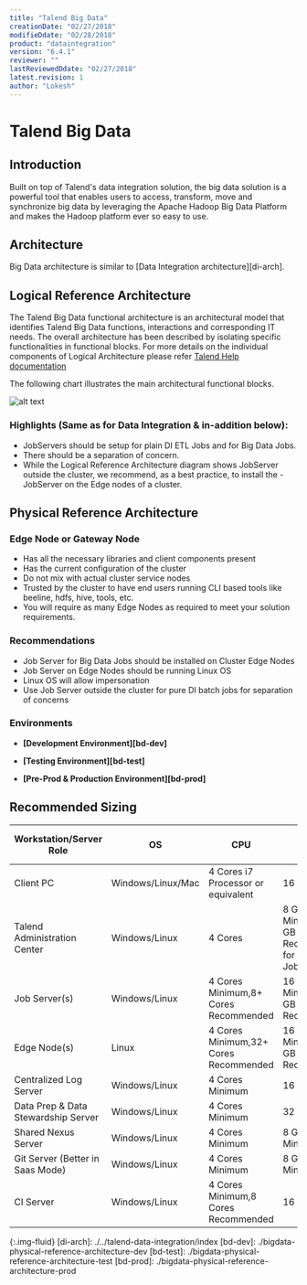 ```yaml
---
title: "Talend Big Data"
creationDate: "02/27/2018"
modifieDdate: "02/28/2018"
product: "dataintegration"
version: "6.4.1"
reviewer: ""
lastReviewedDdate: "02/27/2018"
latest.revision: 1
author: "Lokesh"
---
```


# Talend Big Data

## Introduction

Built on top of Talend's data integration solution, the big data solution is a powerful tool that enables users to access, transform, move and synchronize big data by leveraging the Apache Hadoop Big Data Platform and makes the Hadoop platform ever so easy to use.

## Architecture

Big Data architecture is similar to [Data Integration architecture][di-arch].

## Logical Reference Architecture

The Talend Big Data functional architecture is an architectural model that identifies Talend Big Data functions, interactions and corresponding IT needs. The overall architecture has been described by isolating specific functionalities in functional blocks. For more details on the individual components of Logical Architecture please refer <a href="https://help.talend.com/reader/jQt1t9p~sZh3MMJ8TxPc~w/mDNqOPohoBU11tZ~Lw1ODw" target="_blank">Talend Help documentation</a>

The following chart illustrates the main architectural functional blocks.

![alt text][Logical Architecture]


### Highlights (Same as for Data Integration & in-addition below):
- JobServers should be setup for plain DI ETL Jobs and for Big Data Jobs.
- There should be a separation of concern.
- While the Logical Reference Architecture diagram shows JobServer outside the cluster, we recommend, as a best practice, to install the - JobServer on the Edge nodes of a cluster.

## Physical Reference Architecture

### Edge Node or Gateway Node
- Has all the necessary libraries and client components present
- Has the current configuration of the cluster
- Do not mix with actual cluster service nodes
- Trusted by the cluster to have end users running CLI based tools like beeline, hdfs, hive, tools, etc.
- You will require as many Edge Nodes as required to meet your solution requirements.

### Recommendations
- Job Server for Big Data Jobs should be installed on Cluster Edge Nodes
- Job Server on Edge Nodes should be running Linux OS
- Linux OS will allow impersonation
- Use Job Server outside the cluster for pure DI batch jobs for separation of concerns


### Environments

- **[Development Environment][bd-dev]**

- **[Testing Environment][bd-test]**

- **[Pre-Prod & Production Environment][bd-prod]**


## Recommended Sizing

Workstation/Server Role|OS|CPU|RAM|SSD Disk Size
--- | --- | --- | --- | ---
Client PC|Windows/Linux/Mac|4 Cores i7 Processor or equivalent|16 GB|500 GB
Talend Administration Center|Windows/Linux|4 Cores |8 GB RAM Minimum, 32 GB Recommended for 1000s of Jobs|300GB+ Minimum (for software & logs)
Job Server(s)|Windows/Linux|4 Cores Minimum,8+ Cores Recommended|16 GB RAM Minimum,128 GB Recommended|300+ GB
Edge Node(s)|Linux|4 Cores Minimum,32+ Cores Recommended|16 GB RAM Minimum,256 GB Recommended|1+ TB
Centralized Log Server|Windows/Linux|4 Cores Minimum|16 GB RAM|300+ GB
Data Prep & Data Stewardship Server|Windows/Linux|4 Cores Minimum|32 GB RAM|300+ GB
Shared Nexus Server|Windows/Linux|4 Cores Minimum|8 GB RAM Minimum|300+ GB
Git Server (Better in Saas Mode)|Windows/Linux|4 Cores Minimum|8 GB RAM Minimum|50+ GB
CI Server|Windows/Linux|4 Cores Minimum,8 Cores Recommended|16 GB RAM|300+ GB


<!-- links -->
[Logical Architecture]: https://help.talend.com/api/fluidtopicsclient/resources/KDRCD9_GS1jajiyEG0Dt0w/content "Talend Big Data functional architecture Picture"
{:.img-fluid}
[di-arch]: ./../talend-data-integration/index
[bd-dev]: ./bigdata-physical-reference-architecture-dev
[bd-test]: ./bigdata-physical-reference-architecture-test
[bd-prod]: ./bigdata-physical-reference-architecture-prod

